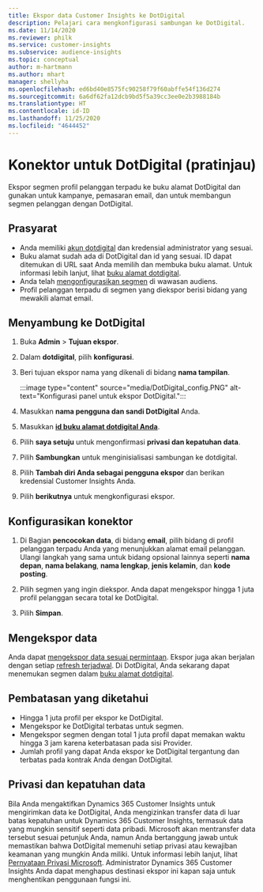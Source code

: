 ```yaml
---
title: Ekspor data Customer Insights ke DotDigital
description: Pelajari cara mengkonfigurasi sambungan ke DotDigital.
ms.date: 11/14/2020
ms.reviewer: philk
ms.service: customer-insights
ms.subservice: audience-insights
ms.topic: conceptual
author: m-hartmann
ms.author: mhart
manager: shellyha
ms.openlocfilehash: ed6bd40e8575fc90258f79f60abffe54f136d274
ms.sourcegitcommit: 6a6df62fa12dcb9bd5f5a39cc3ee0e2b3988184b
ms.translationtype: HT
ms.contentlocale: id-ID
ms.lasthandoff: 11/25/2020
ms.locfileid: "4644452"
---
```

# <a name="connector-for-dotdigital-preview"></a>Konektor untuk DotDigital (pratinjau)

Ekspor segmen profil pelanggan terpadu ke buku alamat DotDigital dan gunakan untuk kampanye, pemasaran email, dan untuk membangun segmen pelanggan dengan DotDigital. 

## <a name="prerequisites"></a>Prasyarat

-   Anda memiliki [akun dotdigital](https://dotdigital.com/) dan kredensial administrator yang sesuai.
-   Buku alamat sudah ada di DotDigital dan id yang sesuai. ID dapat ditemukan di URL saat Anda memilih dan membuka buku alamat. Untuk informasi lebih lanjut, lihat [buku alamat dotdigital](https://support.dotdigital.com/hc/articles/212211968-Creating-an-address-book).
-   Anda telah [mengonfigurasikan segmen](segments.md) di wawasan audiens.
-   Profil pelanggan terpadu di segmen yang diekspor berisi bidang yang mewakili alamat email.

## <a name="connect-to-dotdigital"></a>Menyambung ke DotDigital

1. Buka **Admin** > **Tujuan ekspor**.

1. Dalam **dotdigital**, pilih **konfigurasi**.

1. Beri tujuan ekspor nama yang dikenali di bidang **nama tampilan**.

   :::image type="content" source="media/DotDigital_config.PNG" alt-text="Konfigurasi panel untuk ekspor DotDigital.":::

1. Masukkan **nama pengguna dan sandi DotDigital** Anda.

1. Masukkan **[id buku alamat dotdigital Anda](https://support.dotdigital.com/hc/articles/212211968-Creating-an-address-book)**.

1. Pilih **saya setuju** untuk mengonfirmasi **privasi dan kepatuhan data**.

1. Pilih **Sambungkan** untuk menginisialisasi sambungan ke dotdigital.

1. Pilih **Tambah diri Anda sebagai pengguna ekspor** dan berikan kredensial Customer Insights Anda.

1. Pilih **berikutnya** untuk mengkonfigurasi ekspor.

## <a name="configure-the-connector"></a>Konfigurasikan konektor

1. Di Bagian **pencocokan data**, di bidang **email**, pilih bidang di profil pelanggan terpadu Anda yang menunjukkan alamat email pelanggan. Ulangi langkah yang sama untuk bidang opsional lainnya seperti **nama depan**, **nama belakang**, **nama lengkap**, **jenis kelamin**, dan **kode posting**.

1. Pilih segmen yang ingin diekspor. Anda dapat mengekspor hingga 1 juta profil pelanggan secara total ke DotDigital.

1. Pilih **Simpan**.

## <a name="export-the-data"></a>Mengekspor data

Anda dapat [mengekspor data sesuai permintaan](export-destinations.md). Ekspor juga akan berjalan dengan setiap [refresh terjadwal](system.md#schedule-tab). Di DotDigital, Anda sekarang dapat menemukan segmen dalam [buku alamat dotdigital](https://support.dotdigital.com/hc/articles/212211968-Creating-an-address-book).

## <a name="known-limitations"></a>Pembatasan yang diketahui

- Hingga 1 juta profil per ekspor ke DotDigital.
- Mengekspor ke DotDigital terbatas untuk segmen.
- Mengekspor segmen dengan total 1 juta profil dapat memakan waktu hingga 3 jam karena keterbatasan pada sisi Provider. 
- Jumlah profil yang dapat Anda ekspor ke DotDigital tergantung dan terbatas pada kontrak Anda dengan DotDigital.

## <a name="data-privacy-and-compliance"></a>Privasi dan kepatuhan data

Bila Anda mengaktifkan Dynamics 365 Customer Insights untuk mengirimkan data ke DotDigital, Anda mengizinkan transfer data di luar batas kepatuhan untuk Dynamics 365 Customer Insights, termasuk data yang mungkin sensitif seperti data pribadi. Microsoft akan mentransfer data tersebut sesuai petunjuk Anda, namun Anda bertanggung jawab untuk memastikan bahwa DotDigital memenuhi setiap privasi atau kewajiban keamanan yang mungkin Anda miliki. Untuk informasi lebih lanjut, lihat [Pernyataan Privasi Microsoft](https://go.microsoft.com/fwlink/?linkid=396732).
Administrator Dynamics 365 Customer Insights Anda dapat menghapus destinasi ekspor ini kapan saja untuk menghentikan penggunaan fungsi ini.
